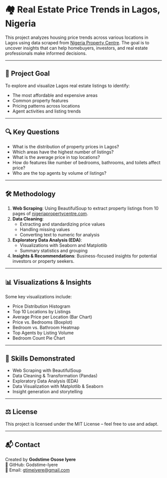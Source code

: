 # 🏘️ Real Estate Price Trends in Lagos, Nigeria

This project analyzes housing price trends across various locations in Lagos using data scraped from [Nigeria Property Centre](https://www.nigeriapropertycentre.com). The goal is to uncover insights that can help homebuyers, investors, and real estate professionals make informed decisions.

---

## 📌 Project Goal

To explore and visualize Lagos real estate listings to identify:
- The most affordable and expensive areas
- Common property features
- Pricing patterns across locations
- Agent activities and listing trends

---

## 🔍 Key Questions

- What is the distribution of property prices in Lagos?
- Which areas have the highest number of listings?
- What is the average price in top locations?
- How do features like number of bedrooms, bathrooms, and toilets affect price?
- Who are the top agents by volume of listings?

---

## 🛠️ Methodology

1. **Web Scraping**: Using BeautifulSoup to extract property listings from 10 pages of [nigeriapropertycentre.com](https://www.nigeriapropertycentre.com).
2. **Data Cleaning**: 
   - Extracting and standardizing price values
   - Handling missing values
   - Converting text to numeric for analysis
3. **Exploratory Data Analysis (EDA)**:
   - Visualizations with Seaborn and Matplotlib
   - Summary statistics and grouping
4. **Insights & Recommendations**: Business-focused insights for potential investors or property seekers.

---

## 📊 Visualizations & Insights

Some key visualizations include:
- Price Distribution Histogram
- Top 10 Locations by Listings
- Average Price per Location (Bar Chart)
- Price vs. Bedrooms (Boxplot)
- Bedroom vs. Bathroom Heatmap
- Top Agents by Listing Volume
- Bedroom Count Pie Chart

---

## 🧠 Skills Demonstrated

- Web Scraping with BeautifulSoup
- Data Cleaning & Transformation (Pandas)
- Exploratory Data Analysis (EDA)
- Data Visualization with Matplotlib & Seaborn
- Insight generation and storytelling

---

## ⚖️ License

This project is licensed under the MIT License – feel free to use and adapt.

---

## 📬 Contact

Created by **Godstime Osose Iyere**  
🔗 GitHub: Godstime-Iyere  
📧 Email: gtimeiyere@gmail.com  
